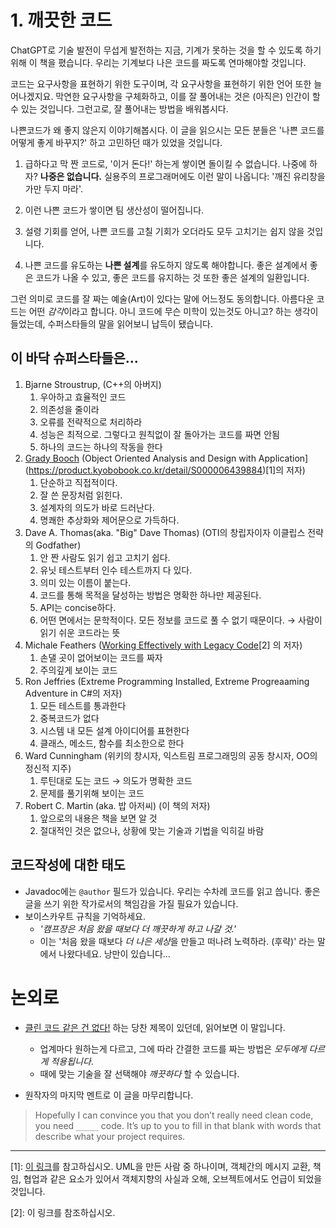 # 1. 깨끗한 코드

ChatGPT로 기술 발전이 무섭게 발전하는 지금, 기계가 못하는 것을 할 수 있도록 하기 위해 이 책을 폈습니다. 우리는 기계보다 나은 코드를 짜도록 연마해야할 것입니다.

코드는 요구사항을 표현하기 위한 도구이며, 각 요구사항을 표현하기 위한 언어 또한 늘어나겠지요. 막연한 요구사항을 구체화하고, 이를 잘 풀어내는 것은 (아직은) 인간이 할 수 있는 것입니다. 그런고로, 잘 풀어내는 방법을 배워봅시다.

나쁜코드가 왜 좋지 않은지 이야기해봅시다. 이 글을 읽으시는 모든 분들은 '나쁜 코드를 어떻게 좋게 바꾸지?' 하고 고민하던 때가 있었을 것입니다.

1. 급하다고 막 짠 코드로, '이거 돈다!' 하는게 쌓이면 돌이킬 수 없습니다. 나중에 하자? **나중은 없습니다.** 실용주의 프로그래머에도 이런 말이 나옵니다: '깨진 유리창을 가만 두지 마라'.

2. 이런 나쁜 코드가 쌓이면 팀 생산성이 떨어집니다.

3. 설령 기회를 얻어, 나쁜 코드를 고칠 기회가 오더라도 모두 고치기는 쉽지 않을 것입니다.

4. 나쁜 코드를 유도하는 **나쁜 설계**를 유도하지 않도록 해야합니다. 좋은 설계에서 좋은 코드가 나올 수 있고, 좋은 코드를 유지하는 것 또한 좋은 설계의 일환입니다.

그런 의미로 코드를 잘 짜는 예술(Art)이 있다는 말에 어느정도 동의합니다. 아름다운 코드는 어떤 *감각*이라고 합니다. 아니 코드에 무슨 미학이 있는것도 아니고? 하는 생각이 들었는데, 수퍼스타들의 말을 읽어보니 납득이 됐습니다.

## 이 바닥 슈퍼스타들은...

1. Bjarne Stroustrup, (C++의 아버지)
   1. 우아하고 효율적인 코드
   2. 의존성을 줄이라
   3. 오류를 전략적으로 처리하라
   4. 성능은 최적으로. 그렇다고 원칙없이 잘 돌아가는 코드를 짜면 안됨
   5. 하나의 코드는 하나의 작동을 한다
2. [Grady Booch](https://zetawiki.com/wiki/%EA%B7%B8%EB%9E%98%EB%94%94_%EB%B6%80%EC%B9%98) (Object Oriented Analysis and Design with Application](https://product.kyobobook.co.kr/detail/S000006439884)[1]의 저자)
   1. 단순하고 직접적이다.
   2. 잘 쓴 문장처럼 읽힌다.
   3. 설계자의 의도가 바로 드러난다.
   4. 명쾌한 추상화와 제어문으로 가득하다.
3. Dave A. Thomas(aka. "Big" Dave Thomas) (OTI의 창립자이자 이클립스 전략의 Godfather)
   1. 안 짠 사람도 읽기 쉽고 고치기 쉽다.
   2. 유닛 테스트부터 인수 테스트까지 다 있다.
   3. 의미 있는 이름이 붙는다.
   4. 코드를 통해 목적을 달성하는 방법은 명확한 하나만 제공된다.
   5. API는 concise하다.
   6. 어떤 면에서는 문학적이다. 모든 정보를 코드로 풀 수 없기 때문이다. → 사람이 읽기 쉬운 코드라는 뜻
4. Michale Feathers ([Working Effectively with Legacy Code](https://www.amazon.com/Working-Effectively-Legacy-Michael-Feathers/dp/0131177052)[2] 의 저자)
   1. 손댈 곳이 없어보이는 코드를 짜자
   2. 주의깊게 보이는 코드
5. Ron Jeffries (Extreme Programming Installed, Extreme Progreaaming Adventure in C#의 저자)
   1. 모든 테스트를 통과한다
   2. 중복코드가 없다
   3. 시스템 내 모든 설계 아이디어를 표현한다
   4. 클래스, 메소드, 함수를 최소한으로 한다
6. Ward Cunningham (위키의 창시자, 익스트림 프로그래밍의 공동 창시자, OO의 정신적 지주)
   1. 루틴대로 도는 코드 → 의도가 명확한 코드
   2. 문제를 풀기위해 보이는 코드
7. Robert C. Martin (aka. 밥 아저씨) (이 책의 저자)
   1. 앞으로의 내용은 책을 보면 알 것
   1. 절대적인 것은 없으나, 상황에 맞는 기술과 기법을 익히길 바람

## 코드작성에 대한 태도

- Javadoc에는 `@author` 필드가 있습니다. 우리는 수차례 코드를 읽고 씁니다. 좋은 글을 쓰기 위한 작가로서의 책임감을 가질 필요가 있습니다.
- 보이스카우트 규칙을 기억하세요.
  - _'캠프장은 처음 왔을 때보다 더 깨끗하게 하고 나갈 것.'_
  - 이는 '처음 왔을 때보다 *더 나은 세상*을 만들고 떠나려 노력하라. (후략)' 라는 말에서 나왔다네요. 낭만이 있습니다...

# 논외로

- [클린 코드 같은 건 없다!](https://www.steveonstuff.com/2022/01/27/no-such-thing-as-clean-code) 하는 당찬 제목이 있던데, 읽어보면 이 말입니다.

  - 업계마다 원하는게 다르고, 그에 따라 간결한 코드를 짜는 방법은 _모두에게 다르게 적용됩니다_.
  - 때에 맞는 기술을 잘 선택해야 _깨끗하다_ 할 수 있습니다.

- 원작자의 마지막 멘트로 이 글을 마무리합니다.

> Hopefully I can convince you that you don’t really need clean code, you need `_____` code. It’s up to you to fill in that blank with words that describe what your project requires.

---

[1]: [이 링크](https://soniacomp.medium.com/%EA%B0%9D%EC%B2%B4%EC%A7%80%ED%96%A5%EC%A0%81-%EB%B6%84%EC%84%9D%EA%B3%BC-%EB%94%94%EC%9E%90%EC%9D%B8-object-oriented-analysis-and-design-%EC%86%8C%EA%B0%9C-part-1-%EB%B2%88%EC%97%AD-67ff58fd26c9)를 참고하십시오. UML을 만든 사람 중 하나이며, 객체간의 메시지 교환, 책임, 협업과 같은 요소가 있어서 객체지향의 사실과 오해, 오브젝트에서도 언급이 되었을 것입니다.

[2]: 이 링크를 참조하십시오.
